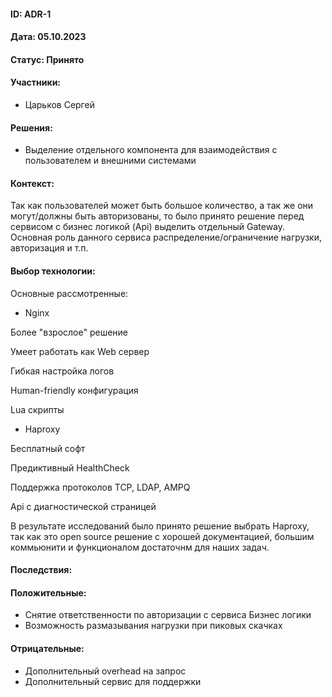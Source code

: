 #### ID: ADR-1

#### Дата: 05.10.2023

#### Статус: Принято

#### Участники:
* Царьков Сергей

#### Решения:
* Выделение отдельного компонента для взаимодействия с пользователем и внешними системами

#### Контекст:
 Так как пользователей может быть большое количество, а так же они могут/должны быть авторизованы, то было принято решение перед сервисом с бизнес логикой (Api) выделить
отдельный Gateway. Основная роль данного сервиса распределение/ограничение нагрузки, авторизация и т.п.

#### Выбор технологии:
Основные рассмотренные:
* Nginx

Более "взрослое" решение

Умеет работать как Web сервер

Гибкая настройка логов

Human-friendly конфигурация

Lua скрипты

* Haproxy

Бесплатный софт

Предиктивный HealthCheck

Поддержка протоколов TCP, LDAP, AMPQ

Api c диагностической страницей

В результате исследований было принято решение выбрать Haproxy, так как это open source решение с хорошей документацией, большим коммьюнити и функционалом достаточнм для наших задач.

#### Последствия:

#### Положительные:
* Снятие ответственности по авторизации с сервиса Бизнес логики
* Возможность размазывания нагрузки при пиковых скачках

#### Отрицательные:
* Дополнительный overhead на запрос
* Дополнительный сервис для поддержки
